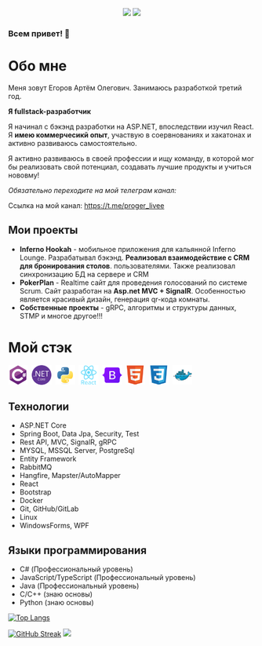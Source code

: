 <div id="header" align="center">
  <img src="https://media.giphy.com/media/M9gbBd9nbDrOTu1Mqx/giphy.gif" width="100"/>
  <img src="https://giphy.com/gifs/dog-corgi-lazy-4LnVK8BxpUG3UNyLvF" width="100"/>
</div>

### Всем привет! 👋

# Обо мне
Меня зовут Егоров Артём Олегович. Занимаюсь разработкой третий год. 

**Я fullstack-разработчик** 

Я начинал с бэкэнд разработки на ASP.NET, впоследствии изучил React. Я **имею коммерчесикй опыт**, участвую в соервнованиях и хакатонах и активно развиваюсь самостоятельно.

Я активно развиваюсь в своей профессии и ищу команду, в которой мог бы реализовать свой потенциал, создавать лучшие продукты и учиться нововму!

*Обязательно переходите на мой телеграм канал:*

Ссылка на мой канал: https://t.me/proger_livee

## Мои проекты

 - **Inferno Hookah** - мобильное приложения для кальянной Inferno Lounge. Разрабатывал бэкэнд. **Реализовал взаимодействие с CRM для бронирования столов**. пользователями. Также реализовал синхронизацию БД на сервере и CRM
 - **PokerPlan** - Realtime сайт для проведения голосований по системе Scrum. Сайт разработан на **Asp.net MVC + SignalR**. Особенностью является красивый дизайн, генерация qr-кода комнаты.
 - **Собственные проекты** - gRPC, алгоритмы и структуры данных, STMP и многое другое!!!

# Мой стэк

<div>
  <img src="https://github.com/devicons/devicon/blob/master/icons/csharp/csharp-original.svg" title="C#" alt="C#" width="40" height="40"/>&nbsp;
  <img src="https://github.com/devicons/devicon/blob/master/icons/dotnetcore/dotnetcore-original.svg" title="dotnetcore" alt="dotnetcore" width="40" height="40"/>&nbsp;
  <img src="https://github.com/devicons/devicon/blob/master/icons/python/python-original.svg" title="Python" alt="Python" width="40" height="40"/>&nbsp;
  <img src="https://github.com/devicons/devicon/blob/master/icons/react/react-original-wordmark.svg" title="React" alt="React" width="40" height="40"/>&nbsp;
  <img src="https://github.com/devicons/devicon/blob/master/icons/bootstrap/bootstrap-original.svg" title="bootstrap" alt="bootstrap" width="40" height="40"/>&nbsp;
  <img src="https://github.com/devicons/devicon/blob/master/icons/html5/html5-original.svg" title="html5" alt="html5" width="40" height="40"/>&nbsp;
  <img src="https://github.com/devicons/devicon/blob/master/icons/css3/css3-original.svg" title="css3" alt="css3" width="40" height="40"/>&nbsp;
  <img src="https://github.com/devicons/devicon/blob/master/icons/docker/docker-original.svg" title="docker" alt="docker" width="40" height="40"/>&nbsp;
</div>

## Технологии
- ASP.NET Core
- Spring Boot, Data Jpa, Security, Test
- Rest API, MVC, SignalR, gRPC
- MYSQL, MSSQL Server, PostgreSql
- Entity Framework
- RabbitMQ
- Hangfire, Mapster/AutoMapper
- React
- Bootstrap
- Docker
- Git, GitHub/GitLab
- Linux
- WindowsForms, WPF 

## Языки программирования
- C# (Профессиональный уровень)
- JavaScript/TypeScript (Профессиональный уровень)
- Java (Профессиональный уровень)
- С/С++ (знаю основы)
- Python (знаю основы)

[![Top Langs](https://github-readme-stats.vercel.app/api/top-langs/?username=ArtemSoftware2006)](https://github.com/anuraghazra/github-readme-stats)

[![GitHub Streak](http://github-readme-streak-stats.herokuapp.com?user=ArtemSoftware2006&theme=dark&background=000000)](https://git.io/streak-stats)
![](https://github-profile-summary-cards.vercel.app/api/cards/profile-details?username=ArtemSoftware2006&theme=solarized_dark)
